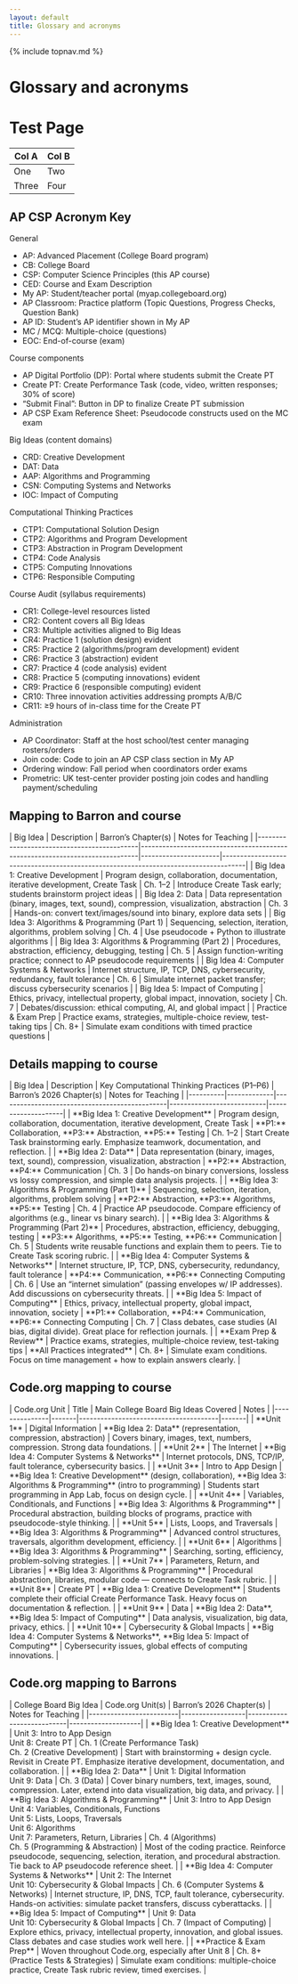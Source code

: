 ```yaml
---
layout: default
title: Glossary and acronyms
---
```

{% include topnav.md %}

# Glossary and acronyms
# Test Page

| Col A | Col B |
|-------|-------|
| One   | Two   |
| Three | Four  |

## AP CSP Acronym Key

General
- AP: Advanced Placement (College Board program)
- CB: College Board
- CSP: Computer Science Principles (this AP course)
- CED: Course and Exam Description
- My AP: Student/teacher portal (myap.collegeboard.org)
- AP Classroom: Practice platform (Topic Questions, Progress Checks, Question Bank)
- AP ID: Student’s AP identifier shown in My AP
- MC / MCQ: Multiple-choice (questions)
- EOC: End-of-course (exam)

Course components
- AP Digital Portfolio (DP): Portal where students submit the Create PT
- Create PT: Create Performance Task (code, video, written responses; 30% of score)
- “Submit Final”: Button in DP to finalize Create PT submission
- AP CSP Exam Reference Sheet: Pseudocode constructs used on the MC exam

Big Ideas (content domains)
- CRD: Creative Development
- DAT: Data
- AAP: Algorithms and Programming
- CSN: Computing Systems and Networks
- IOC: Impact of Computing

Computational Thinking Practices
- CTP1: Computational Solution Design
- CTP2: Algorithms and Program Development
- CTP3: Abstraction in Program Development
- CTP4: Code Analysis
- CTP5: Computing Innovations
- CTP6: Responsible Computing

Course Audit (syllabus requirements)
- CR1: College-level resources listed
- CR2: Content covers all Big Ideas
- CR3: Multiple activities aligned to Big Ideas
- CR4: Practice 1 (solution design) evident
- CR5: Practice 2 (algorithms/program development) evident
- CR6: Practice 3 (abstraction) evident
- CR7: Practice 4 (code analysis) evident
- CR8: Practice 5 (computing innovations) evident
- CR9: Practice 6 (responsible computing) evident
- CR10: Three innovation activities addressing prompts A/B/C
- CR11: ≥9 hours of in-class time for the Create PT

Administration
- AP Coordinator: Staff at the host school/test center managing rosters/orders
- Join code: Code to join an AP CSP class section in My AP
- Ordering window: Fall period when coordinators order exams
- Prometric: UK test-center provider posting join codes and handling payment/scheduling

## Mapping to Barron and course
<div style="overflow-x:auto">
| Big Idea                                   | Description                                                                 | Barron’s Chapter(s) | Notes for Teaching                                                                 |
|--------------------------------------------|-----------------------------------------------------------------------------|----------------------|------------------------------------------------------------------------------------|
| Big Idea 1: Creative Development           | Program design, collaboration, documentation, iterative development, Create Task | Ch. 1–2             | Introduce Create Task early; students brainstorm project ideas                      |
| Big Idea 2: Data                           | Data representation (binary, images, text, sound), compression, visualization, abstraction | Ch. 3               | Hands-on: convert text/images/sound into binary, explore data sets                  |
| Big Idea 3: Algorithms & Programming (Part 1) | Sequencing, selection, iteration, algorithms, problem solving               | Ch. 4               | Use pseudocode + Python to illustrate algorithms                                   |
| Big Idea 3: Algorithms & Programming (Part 2) | Procedures, abstraction, efficiency, debugging, testing                     | Ch. 5               | Assign function-writing practice; connect to AP pseudocode requirements            |
| Big Idea 4: Computer Systems & Networks    | Internet structure, IP, TCP, DNS, cybersecurity, redundancy, fault tolerance | Ch. 6               | Simulate internet packet transfer; discuss cybersecurity scenarios                  |
| Big Idea 5: Impact of Computing            | Ethics, privacy, intellectual property, global impact, innovation, society   | Ch. 7               | Debates/discussion: ethical computing, AI, and global impact                       |
| Practice & Exam Prep                       | Practice exams, strategies, multiple-choice review, test-taking tips         | Ch. 8+              | Simulate exam conditions with timed practice questions                             |

</div>

## Details mapping to course
<div style="overflow-x:auto">
| Big Idea | Description | Key Computational Thinking Practices (P1–P6) | Barron’s 2026 Chapter(s) | Notes for Teaching |
|----------|-------------|-----------------------------------------------|---------------------------|--------------------|
| **Big Idea 1: Creative Development** | Program design, collaboration, documentation, iterative development, Create Task | **P1:** Collaboration, **P3:** Abstraction, **P5:** Testing | Ch. 1–2 | Start Create Task brainstorming early. Emphasize teamwork, documentation, and reflection. |
| **Big Idea 2: Data** | Data representation (binary, images, text, sound), compression, visualization, abstraction | **P2:** Abstraction, **P4:** Communication | Ch. 3 | Do hands-on binary conversions, lossless vs lossy compression, and simple data analysis projects. |
| **Big Idea 3: Algorithms & Programming (Part 1)** | Sequencing, selection, iteration, algorithms, problem solving | **P2:** Abstraction, **P3:** Algorithms, **P5:** Testing | Ch. 4 | Practice AP pseudocode. Compare efficiency of algorithms (e.g., linear vs binary search). |
| **Big Idea 3: Algorithms & Programming (Part 2)** | Procedures, abstraction, efficiency, debugging, testing | **P3:** Algorithms, **P5:** Testing, **P6:** Communication | Ch. 5 | Students write reusable functions and explain them to peers. Tie to Create Task scoring rubric. |
| **Big Idea 4: Computer Systems & Networks** | Internet structure, IP, TCP, DNS, cybersecurity, redundancy, fault tolerance | **P4:** Communication, **P6:** Connecting Computing | Ch. 6 | Use an “internet simulation” (passing envelopes w/ IP addresses). Add discussions on cybersecurity threats. |
| **Big Idea 5: Impact of Computing** | Ethics, privacy, intellectual property, global impact, innovation, society | **P1:** Collaboration, **P4:** Communication, **P6:** Connecting Computing | Ch. 7 | Class debates, case studies (AI bias, digital divide). Great place for reflection journals. |
| **Exam Prep & Review** | Practice exams, strategies, multiple-choice review, test-taking tips | **All Practices integrated** | Ch. 8+ | Simulate exam conditions. Focus on time management + how to explain answers clearly. |
</div>


## Code.org mapping to course
<div style="overflow-x:auto">
| Code.org Unit | Title | Main College Board Big Ideas Covered | Notes |
|---------------|-------|---------------------------------------|-------|
| **Unit 1** | Digital Information | **Big Idea 2: Data** (representation, compression, abstraction) | Covers binary, images, text, numbers, compression. Strong data foundations. |
| **Unit 2** | The Internet | **Big Idea 4: Computer Systems & Networks** | Internet protocols, DNS, TCP/IP, fault tolerance, cybersecurity basics. |
| **Unit 3** | Intro to App Design | **Big Idea 1: Creative Development** (design, collaboration), **Big Idea 3: Algorithms & Programming** (intro to programming) | Students start programming in App Lab, focus on design cycle. |
| **Unit 4** | Variables, Conditionals, and Functions | **Big Idea 3: Algorithms & Programming** | Procedural abstraction, building blocks of programs, practice with pseudocode-style thinking. |
| **Unit 5** | Lists, Loops, and Traversals | **Big Idea 3: Algorithms & Programming** | Advanced control structures, traversals, algorithm development, efficiency. |
| **Unit 6** | Algorithms | **Big Idea 3: Algorithms & Programming** | Searching, sorting, efficiency, problem-solving strategies. |
| **Unit 7** | Parameters, Return, and Libraries | **Big Idea 3: Algorithms & Programming** | Procedural abstraction, libraries, modular code — connects to Create Task rubric. |
| **Unit 8** | Create PT | **Big Idea 1: Creative Development** | Students complete their official Create Performance Task. Heavy focus on documentation & reflection. |
| **Unit 9** | Data | **Big Idea 2: Data**, **Big Idea 5: Impact of Computing** | Data analysis, visualization, big data, privacy, ethics. |
| **Unit 10** | Cybersecurity & Global Impacts | **Big Idea 4: Computer Systems & Networks**, **Big Idea 5: Impact of Computing** | Cybersecurity issues, global effects of computing innovations. |

</div>

## Code.org mapping to Barrons
<div style="overflow-x:auto">
| College Board Big Idea | Code.org Unit(s) | Barron’s 2026 Chapter(s) | Notes for Teaching |
|-------------------------|------------------|---------------------------|--------------------|
| **Big Idea 1: Creative Development** | Unit 3: Intro to App Design<br>Unit 8: Create PT | Ch. 1 (Create Performance Task)<br>Ch. 2 (Creative Development) | Start with brainstorming + design cycle. Revisit in Create PT. Emphasize iterative development, documentation, and collaboration. |
| **Big Idea 2: Data** | Unit 1: Digital Information<br>Unit 9: Data | Ch. 3 (Data) | Cover binary numbers, text, images, sound, compression. Later, extend into data visualization, big data, and privacy. |
| **Big Idea 3: Algorithms & Programming** | Unit 3: Intro to App Design<br>Unit 4: Variables, Conditionals, Functions<br>Unit 5: Lists, Loops, Traversals<br>Unit 6: Algorithms<br>Unit 7: Parameters, Return, Libraries | Ch. 4 (Algorithms)<br>Ch. 5 (Programming & Abstraction) | Most of the coding practice. Reinforce pseudocode, sequencing, selection, iteration, and procedural abstraction. Tie back to AP pseudocode reference sheet. |
| **Big Idea 4: Computer Systems & Networks** | Unit 2: The Internet<br>Unit 10: Cybersecurity & Global Impacts | Ch. 6 (Computer Systems & Networks) | Internet structure, IP, DNS, TCP, fault tolerance, cybersecurity. Hands-on activities: simulate packet transfers, discuss cyberattacks. |
| **Big Idea 5: Impact of Computing** | Unit 9: Data<br>Unit 10: Cybersecurity & Global Impacts | Ch. 7 (Impact of Computing) | Explore ethics, privacy, intellectual property, innovation, and global issues. Class debates and case studies work well here. |
| **Practice & Exam Prep** | Woven throughout Code.org, especially after Unit 8 | Ch. 8+ (Practice Tests & Strategies) | Simulate exam conditions: multiple-choice practice, Create Task rubric review, timed exercises. |
</div>